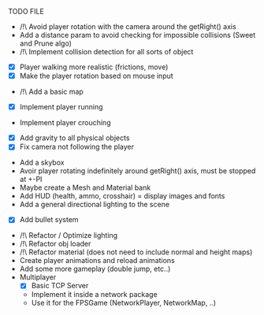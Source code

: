 TODO FILE 

- /!\ Avoid player rotation with the camera around the getRight() axis
- Add a distance param to avoid checking for impossible collisions (Sweet and Prune algo)
- /!\ Implement collision detection for all sorts of object
- [X] Player walking more realistic (frictions, move)
- [X] Make the player rotation based on mouse input
- /!\ Add a basic map
- [X] Implement player running
- Implement player crouching
- [X] Add gravity to all physical objects
- [X] Fix camera not following the player
- Add a skybox
- Avoir player rotating indefinitely around getRight() axis, must be stopped at +-PI
- Maybe create a Mesh and Material bank
- Add HUD (health, ammo, crosshair) = display images and fonts
- Add a general directional lighting to the scene
- [X] Add bullet system
- /!\ Refactor / Optimize lighting
- /!\ Refactor obj loader
- /!\ Refactor material (does not need to include normal and height maps)
- Create player animations and reload animations
- Add some more gameplay (double jump, etc..)
- Multiplayer
    - [X] Basic TCP Server
    - Implement it inside a network package
    - Use it for the FPSGame (NetworkPlayer, NetworkMap, ..)
